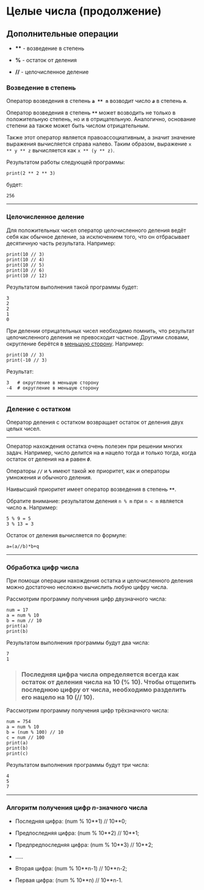 # Целые числа (продолжение)
## Дополнительные операции

* __**__ - возведение в степень

* **%** - остаток от деления
* **//** - целочисленное деление

### Возведение в степень

Оператор возведения в степень **`a ** n`** возводит число ***`a`*** в степень ***`n`***.

 Оператор возведения в степень **`**`** может возводить не только в положительную степень, но и в отрицательную. Аналогично, основание степени aa также может быть числом отрицательным.

Также этот оператор является правоассоциативным, а значит значение выражения вычисляется справа налево. Таким образом, выражение `x ** y ** z` вычисляется как `x ** (y ** z)`.

Результатом работы следующей программы:

    print(2 ** 2 ** 3)
будет:

    256
___
### Целочисленное деление
Для положительных чисел оператор целочисленного деления ведёт себя как обычное деление, за исключением того, что он отбрасывает десятичную часть результата. Например:

    print(10 // 3)
    print(10 // 4)
    print(10 // 5)
    print(10 // 6)
    print(10 // 12)
Результатом выполнения такой программы будет:

    3
    2
    2
    1
    0
При делении отрицательных чисел необходимо помнить, что результат целочисленного деления не превосходит частное. Другими словами, округление берётся в <u>меньшую сторону</u>. Например:

    print(10 // 3)
    print(-10 // 3)
Результат:

    3   # округление в меньшую сторону
    -4  # округление в меньшую сторону
___
### Деление с остатком
Оператор деления с остатком возвращает остаток от деления двух целых чисел. 
___
Оператор нахождения остатка очень полезен при решении многих задач. Например, число делится на ***`n`*** нацело тогда и только тогда, когда остаток от деления на ***`n`*** равен ***`0`***.

Операторы **`//`** и **`%`** имеют такой же приоритет, как и операторы умножения и обычного деления.

Наивысший приоритет имеет оператор возведения в степень **`**`**.

Обратите внимание: результатом деления `n % m` при `n < m` является число **`n`**. Например:

    5 % 9 = 5
    3 % 13 = 3

Остаток от деления вычисляется по формуле:

    a=(a//b)*b+q
___
### Обработка цифр числа
При помощи операции нахождения остатка и целочисленного деления можно достаточно несложно вычислить любую цифру числа.

Рассмотрим программу получения цифр двузначного числа:

    num = 17
    a = num % 10
    b = num // 10
    print(a)
    print(b)
Результатом выполнения программы будут два числа:

    7
    1
>### Последняя цифра числа определяется всегда как остаток от деления числа на 10 (% 10). Чтобы отщепить последнюю цифру от числа, необходимо разделить его нацело на 10 (// 10).

Рассмотрим программу получения цифр трёхзначного числа:

    num = 754
    a = num % 10
    b = (num % 100) // 10
    c = num // 100
    print(a)
    print(b)
    print(c)
Результатом выполнения программы будут три числа:

    4
    5
    7
___
### Алгоритм получения цифр ***n***-значного числа

* Последняя цифра: (num % 10**1) // 10\**0;

* Предпоследняя цифра: (num % 10**2) // 10\**1;
* Предпредпоследняя цифра: (num % 10**3) // 10*\*2;
* .....
* Вторая цифра: (num % 10**n-1) // 10*\*n-2;
* Первая цифра: (num % 10**n) // 10*\*n-1.

